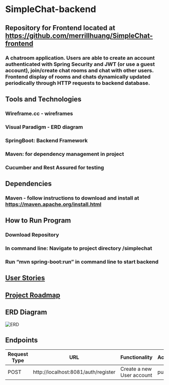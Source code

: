 # SimpleChat-backend

## Repository for Frontend located at https://github.com/merrillhuang/SimpleChat-frontend
### A chatroom application. Users are able to create an account authenticated with Spring Security and JWT (or use a guest account), join/create chat rooms and chat with other users. Frontend display of rooms and chats dynamically updated periodically through HTTP requests to backend database.

## Tools and Technologies
### Wireframe.cc - wireframes
### Visual Paradigm - ERD diagram
### SpringBoot: Backend Framework
### Maven: for dependency management in project
### Cucumber and Rest Assured for testing

## Dependencies
### Maven - follow instructions to download and install at https://maven.apache.org/install.html

## How to Run Program
### Download Repository
### In command line: Navigate to project directory /simplechat
### Run “mvn spring-boot:run” in command line to start backend

## [User Stories](https://github.com/merrillhuang/SimpleChat-backend/blob/main/SimpleChat%20User%20Stories.pdf)

## [Project Roadmap](https://github.com/merrillhuang/SimpleChat-backend/blob/main/SimpleChat%20Roadmap.pdf)

## ERD Diagram
![ERD](https://github.com/merrillhuang/SimpleChat-backend/blob/main/SimpleChat-erd.jpg)


## Endpoints
| Request Type | URL | Functionality | Access |
| ------------ | --- | ------------- | ------ |
| POST         | http://localhost:8081/auth/register | Create a new User account | public

